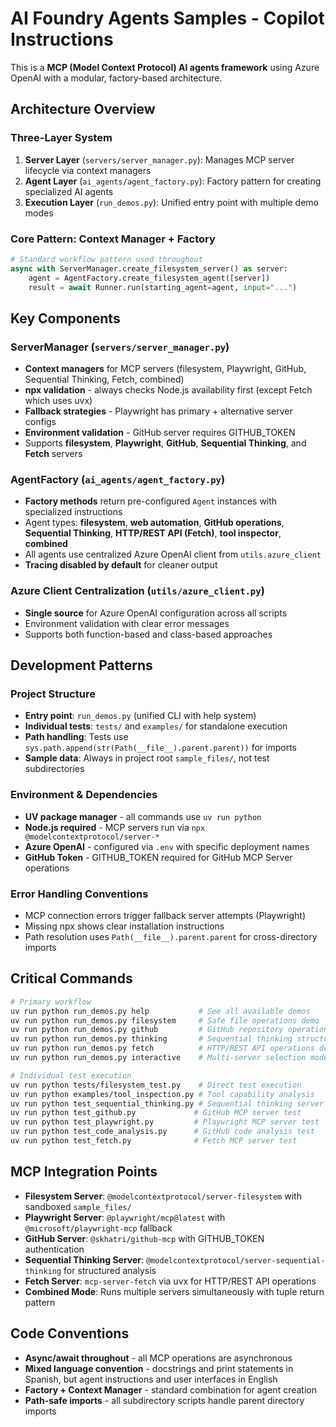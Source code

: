 # AI Foundry Agents Samples - Copilot Instructions

This is a **MCP (Model Context Protocol) AI agents framework** using Azure OpenAI with a modular, factory-based architecture.

## Architecture Overview

### Three-Layer System
1. **Server Layer** (`servers/server_manager.py`): Manages MCP server lifecycle via context managers
2. **Agent Layer** (`ai_agents/agent_factory.py`): Factory pattern for creating specialized AI agents  
3. **Execution Layer** (`run_demos.py`): Unified entry point with multiple demo modes

### Core Pattern: Context Manager + Factory
```python
# Standard workflow pattern used throughout
async with ServerManager.create_filesystem_server() as server:
    agent = AgentFactory.create_filesystem_agent([server])
    result = await Runner.run(starting_agent=agent, input="...")
```

## Key Components

### ServerManager (`servers/server_manager.py`)
- **Context managers** for MCP servers (filesystem, Playwright, GitHub, Sequential Thinking, Fetch, combined)
- **npx validation** - always checks Node.js availability first (except Fetch which uses uvx)
- **Fallback strategies** - Playwright has primary + alternative server configs
- **Environment validation** - GitHub server requires GITHUB_TOKEN
- Supports **filesystem**, **Playwright**, **GitHub**, **Sequential Thinking**, and **Fetch** servers

### AgentFactory (`ai_agents/agent_factory.py`)  
- **Factory methods** return pre-configured `Agent` instances with specialized instructions
- Agent types: **filesystem**, **web automation**, **GitHub operations**, **Sequential Thinking**, **HTTP/REST API (Fetch)**, **tool inspector**, **combined**
- All agents use centralized Azure OpenAI client from `utils.azure_client`
- **Tracing disabled by default** for cleaner output

### Azure Client Centralization (`utils/azure_client.py`)
- **Single source** for Azure OpenAI configuration across all scripts
- Environment validation with clear error messages
- Supports both function-based and class-based approaches

## Development Patterns

### Project Structure
- **Entry point**: `run_demos.py` (unified CLI with help system)
- **Individual tests**: `tests/` and `examples/` for standalone execution
- **Path handling**: Tests use `sys.path.append(str(Path(__file__).parent.parent))` for imports
- **Sample data**: Always in project root `sample_files/`, not test subdirectories

### Environment & Dependencies
- **UV package manager** - all commands use `uv run python`
- **Node.js required** - MCP servers run via `npx @modelcontextprotocol/server-*`
- **Azure OpenAI** - configured via `.env` with specific deployment names
- **GitHub Token** - GITHUB_TOKEN required for GitHub MCP Server operations

### Error Handling Conventions
- MCP connection errors trigger fallback server attempts (Playwright)
- Missing npx shows clear installation instructions
- Path resolution uses `Path(__file__).parent.parent` for cross-directory imports

## Critical Commands

```bash
# Primary workflow
uv run python run_demos.py help           # See all available demos
uv run python run_demos.py filesystem     # Safe file operations demo
uv run python run_demos.py github         # GitHub repository operations demo
uv run python run_demos.py thinking       # Sequential thinking structured analysis demo
uv run python run_demos.py fetch          # HTTP/REST API operations demo
uv run python run_demos.py interactive    # Multi-server selection mode

# Individual test execution  
uv run python tests/filesystem_test.py    # Direct test execution
uv run python examples/tool_inspection.py # Tool capability analysis
uv run python test_sequential_thinking.py # Sequential thinking server test
uv run python test_github.py             # GitHub MCP server test
uv run python test_playwright.py         # Playwright MCP server test
uv run python test_code_analysis.py      # GitHub code analysis test
uv run python test_fetch.py              # Fetch MCP server test
```

## MCP Integration Points

- **Filesystem Server**: `@modelcontextprotocol/server-filesystem` with sandboxed `sample_files/`
- **Playwright Server**: `@playwright/mcp@latest` with `@microsoft/playwright-mcp` fallback
- **GitHub Server**: `@skhatri/github-mcp` with GITHUB_TOKEN authentication
- **Sequential Thinking Server**: `@modelcontextprotocol/server-sequential-thinking` for structured analysis
- **Fetch Server**: `mcp-server-fetch` via uvx for HTTP/REST API operations
- **Combined Mode**: Runs multiple servers simultaneously with tuple return pattern

## Code Conventions

- **Async/await throughout** - all MCP operations are asynchronous
- **Mixed language convention** - docstrings and print statements in Spanish, but agent instructions and user interfaces in English
- **Factory + Context Manager** - standard combination for agent creation
- **Path-safe imports** - all subdirectory scripts handle parent directory imports
